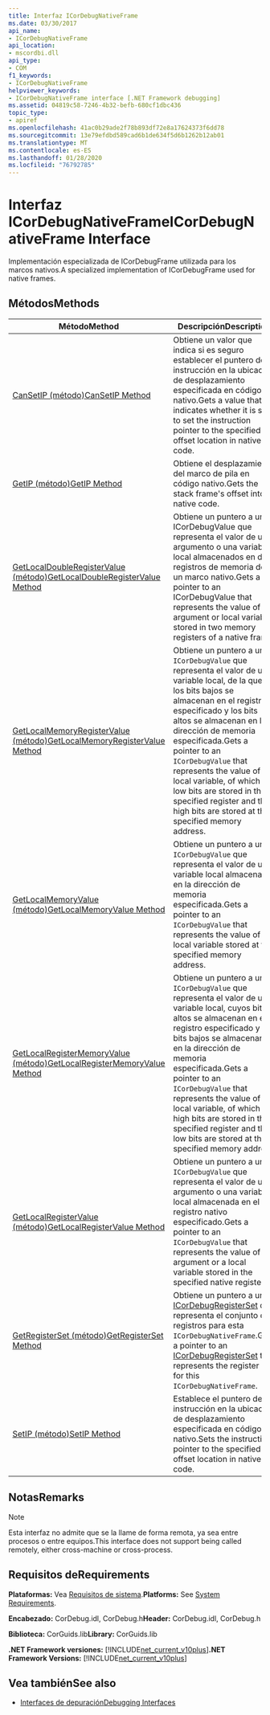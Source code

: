 ```yaml
---
title: Interfaz ICorDebugNativeFrame
ms.date: 03/30/2017
api_name:
- ICorDebugNativeFrame
api_location:
- mscordbi.dll
api_type:
- COM
f1_keywords:
- ICorDebugNativeFrame
helpviewer_keywords:
- ICorDebugNativeFrame interface [.NET Framework debugging]
ms.assetid: 04819c58-7246-4b32-befb-680cf1dbc436
topic_type:
- apiref
ms.openlocfilehash: 41ac0b29ade2f78b893df72e8a17624373f6dd78
ms.sourcegitcommit: 13e79efdbd589cad6b1de634f5d6b1262b12ab01
ms.translationtype: MT
ms.contentlocale: es-ES
ms.lasthandoff: 01/28/2020
ms.locfileid: "76792785"
---
```

# <a name="icordebugnativeframe-interface"></a><span data-ttu-id="ecdb9-102">Interfaz ICorDebugNativeFrame</span><span class="sxs-lookup"><span data-stu-id="ecdb9-102">ICorDebugNativeFrame Interface</span></span>

<span data-ttu-id="ecdb9-103">Implementación especializada de ICorDebugFrame utilizada para los marcos nativos.</span><span class="sxs-lookup"><span data-stu-id="ecdb9-103">A specialized implementation of ICorDebugFrame used for native frames.</span></span>  
  
## <a name="methods"></a><span data-ttu-id="ecdb9-104">Métodos</span><span class="sxs-lookup"><span data-stu-id="ecdb9-104">Methods</span></span>  
  
|<span data-ttu-id="ecdb9-105">Método</span><span class="sxs-lookup"><span data-stu-id="ecdb9-105">Method</span></span>|<span data-ttu-id="ecdb9-106">Descripción</span><span class="sxs-lookup"><span data-stu-id="ecdb9-106">Description</span></span>|  
|------------|-----------------|  
|[<span data-ttu-id="ecdb9-107">CanSetIP (método)</span><span class="sxs-lookup"><span data-stu-id="ecdb9-107">CanSetIP Method</span></span>](icordebugnativeframe-cansetip-method.md)|<span data-ttu-id="ecdb9-108">Obtiene un valor que indica si es seguro establecer el puntero de instrucción en la ubicación de desplazamiento especificada en código nativo.</span><span class="sxs-lookup"><span data-stu-id="ecdb9-108">Gets a value that indicates whether it is safe to set the instruction pointer to the specified offset location in native code.</span></span>|  
|[<span data-ttu-id="ecdb9-109">GetIP (método)</span><span class="sxs-lookup"><span data-stu-id="ecdb9-109">GetIP Method</span></span>](icordebugnativeframe-getip-method.md)|<span data-ttu-id="ecdb9-110">Obtiene el desplazamiento del marco de pila en código nativo.</span><span class="sxs-lookup"><span data-stu-id="ecdb9-110">Gets the stack frame's offset into native code.</span></span>|  
|[<span data-ttu-id="ecdb9-111">GetLocalDoubleRegisterValue (método)</span><span class="sxs-lookup"><span data-stu-id="ecdb9-111">GetLocalDoubleRegisterValue Method</span></span>](icordebugnativeframe-getlocaldoubleregistervalue-method.md)|<span data-ttu-id="ecdb9-112">Obtiene un puntero a un ICorDebugValue que representa el valor de un argumento o una variable local almacenados en dos registros de memoria de un marco nativo.</span><span class="sxs-lookup"><span data-stu-id="ecdb9-112">Gets a pointer to an ICorDebugValue that represents the value of an argument or local variable stored in two memory registers of a native frame.</span></span>|  
|[<span data-ttu-id="ecdb9-113">GetLocalMemoryRegisterValue (método)</span><span class="sxs-lookup"><span data-stu-id="ecdb9-113">GetLocalMemoryRegisterValue Method</span></span>](icordebugnativeframe-getlocalmemoryregistervalue-method.md)|<span data-ttu-id="ecdb9-114">Obtiene un puntero a una `ICorDebugValue` que representa el valor de una variable local, de la que los bits bajos se almacenan en el registro especificado y los bits altos se almacenan en la dirección de memoria especificada.</span><span class="sxs-lookup"><span data-stu-id="ecdb9-114">Gets a pointer to an `ICorDebugValue` that represents the value of a local variable, of which the low bits are stored in the specified register and the high bits are stored at the specified memory address.</span></span>|  
|[<span data-ttu-id="ecdb9-115">GetLocalMemoryValue (método)</span><span class="sxs-lookup"><span data-stu-id="ecdb9-115">GetLocalMemoryValue Method</span></span>](icordebugnativeframe-getlocalmemoryvalue-method.md)|<span data-ttu-id="ecdb9-116">Obtiene un puntero a un `ICorDebugValue` que representa el valor de una variable local almacenada en la dirección de memoria especificada.</span><span class="sxs-lookup"><span data-stu-id="ecdb9-116">Gets a pointer to an `ICorDebugValue` that represents the value of a local variable stored at the specified memory address.</span></span>|  
|[<span data-ttu-id="ecdb9-117">GetLocalRegisterMemoryValue (método)</span><span class="sxs-lookup"><span data-stu-id="ecdb9-117">GetLocalRegisterMemoryValue Method</span></span>](icordebugnativeframe-getlocalregistermemoryvalue-method.md)|<span data-ttu-id="ecdb9-118">Obtiene un puntero a una `ICorDebugValue` que representa el valor de una variable local, cuyos bits altos se almacenan en el registro especificado y los bits bajos se almacenan en la dirección de memoria especificada.</span><span class="sxs-lookup"><span data-stu-id="ecdb9-118">Gets a pointer to an `ICorDebugValue` that represents the value of a local variable, of which the high bits are stored in the specified register and the low bits are stored at the specified memory address</span></span>|  
|[<span data-ttu-id="ecdb9-119">GetLocalRegisterValue (método)</span><span class="sxs-lookup"><span data-stu-id="ecdb9-119">GetLocalRegisterValue Method</span></span>](icordebugnativeframe-getlocalregistervalue-method.md)|<span data-ttu-id="ecdb9-120">Obtiene un puntero a una `ICorDebugValue` que representa el valor de un argumento o una variable local almacenada en el registro nativo especificado.</span><span class="sxs-lookup"><span data-stu-id="ecdb9-120">Gets a pointer to an `ICorDebugValue` that represents the value of an argument or a local variable stored in the specified native register.</span></span>|  
|[<span data-ttu-id="ecdb9-121">GetRegisterSet (método)</span><span class="sxs-lookup"><span data-stu-id="ecdb9-121">GetRegisterSet Method</span></span>](icordebugnativeframe-getregisterset-method.md)|<span data-ttu-id="ecdb9-122">Obtiene un puntero a un [ICorDebugRegisterSet](icordebugregisterset-interface.md) que representa el conjunto de registros para esta `ICorDebugNativeFrame`.</span><span class="sxs-lookup"><span data-stu-id="ecdb9-122">Gets a pointer to an [ICorDebugRegisterSet](icordebugregisterset-interface.md) that represents the register set for this `ICorDebugNativeFrame`.</span></span>|  
|[<span data-ttu-id="ecdb9-123">SetIP (método)</span><span class="sxs-lookup"><span data-stu-id="ecdb9-123">SetIP Method</span></span>](icordebugnativeframe-setip-method.md)|<span data-ttu-id="ecdb9-124">Establece el puntero de instrucción en la ubicación de desplazamiento especificada en código nativo.</span><span class="sxs-lookup"><span data-stu-id="ecdb9-124">Sets the instruction pointer to the specified offset location in native code.</span></span>|  
  
## <a name="remarks"></a><span data-ttu-id="ecdb9-125">Notas</span><span class="sxs-lookup"><span data-stu-id="ecdb9-125">Remarks</span></span>  
  
> [!NOTE]
> <span data-ttu-id="ecdb9-126">Esta interfaz no admite que se la llame de forma remota, ya sea entre procesos o entre equipos.</span><span class="sxs-lookup"><span data-stu-id="ecdb9-126">This interface does not support being called remotely, either cross-machine or cross-process.</span></span>  
  
## <a name="requirements"></a><span data-ttu-id="ecdb9-127">Requisitos de</span><span class="sxs-lookup"><span data-stu-id="ecdb9-127">Requirements</span></span>  
 <span data-ttu-id="ecdb9-128">**Plataformas:** Vea [Requisitos de sistema](../../../../docs/framework/get-started/system-requirements.md).</span><span class="sxs-lookup"><span data-stu-id="ecdb9-128">**Platforms:** See [System Requirements](../../../../docs/framework/get-started/system-requirements.md).</span></span>  
  
 <span data-ttu-id="ecdb9-129">**Encabezado:** CorDebug.idl, CorDebug.h</span><span class="sxs-lookup"><span data-stu-id="ecdb9-129">**Header:** CorDebug.idl, CorDebug.h</span></span>  
  
 <span data-ttu-id="ecdb9-130">**Biblioteca:** CorGuids.lib</span><span class="sxs-lookup"><span data-stu-id="ecdb9-130">**Library:** CorGuids.lib</span></span>  
  
 <span data-ttu-id="ecdb9-131">**.NET Framework versiones:** [!INCLUDE[net_current_v10plus](../../../../includes/net-current-v10plus-md.md)]</span><span class="sxs-lookup"><span data-stu-id="ecdb9-131">**.NET Framework Versions:** [!INCLUDE[net_current_v10plus](../../../../includes/net-current-v10plus-md.md)]</span></span>  
  
## <a name="see-also"></a><span data-ttu-id="ecdb9-132">Vea también</span><span class="sxs-lookup"><span data-stu-id="ecdb9-132">See also</span></span>

- [<span data-ttu-id="ecdb9-133">Interfaces de depuración</span><span class="sxs-lookup"><span data-stu-id="ecdb9-133">Debugging Interfaces</span></span>](debugging-interfaces.md)
